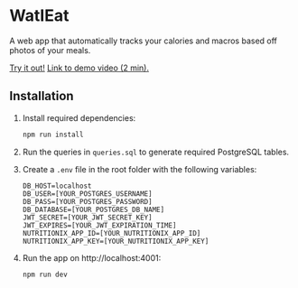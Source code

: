 # WatIEat

A web app that automatically tracks your calories and macros based off photos of your meals.

[Try it out!](http://watieat.herokuapp.com/login)
[Link to demo video (2 min).](https://youtu.be/Dr-VhFkSSUw)

## Installation

1. Install required dependencies:

   ```bash
   npm run install
   ```

2. Run the queries in `queries.sql` to generate required PostgreSQL tables.
3. Create a `.env` file in the root folder with the following variables:

   ```
   DB_HOST=localhost
   DB_USER=[YOUR_POSTGRES_USERNAME]
   DB_PASS=[YOUR_POSTGRES_PASSWORD]
   DB_DATABASE=[YOUR_POSTGRES_DB_NAME]
   JWT_SECRET=[YOUR_JWT_SECRET_KEY]
   JWT_EXPIRES=[YOUR_JWT_EXPIRATION_TIME]
   NUTRITIONIX_APP_ID=[YOUR_NUTRITIONIX_APP_ID]
   NUTRITIONIX_APP_KEY=[YOUR_NUTRITIONIX_APP_KEY]
   ```

4. Run the app on http://localhost:4001:

   ```bash
   npm run dev
   ```
